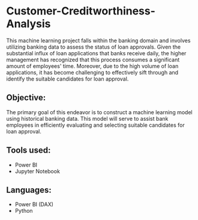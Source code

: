 # Customer-Creditworthiness-Analysis

This machine learning project falls within the banking domain and involves utilizing banking data to assess the status of loan approvals. Given the substantial influx of loan applications that banks receive daily, the higher management has recognized that this process consumes a significant amount of employees' time. Moreover, due to the high volume of loan applications, it has become challenging to effectively sift through and identify the suitable candidates for loan approval.

## Objective:
The primary goal of this endeavor is to construct a machine learning model using historical banking data. This model will serve to assist bank employees in efficiently evaluating and selecting suitable candidates for loan approval.

## Tools used:
* Power BI
* Jupyter Notebook

## Languages:
* Power BI (DAX)
* Python

